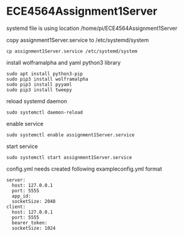 # ECE4564Assignment1Server

systemd file is using location /home/pi/ECE4564Assignment1Server

copy assignment1Server.service to /etc/systemd/system
```
cp assignment1Server.service /etc/systemd/system
```

install wolframalpha and yaml python3 library
```
sudo apt install python3-pip
sudo pip3 install wolframalpha
sudo pip3 install pyyaml
sudo pip3 install tweepy
```

reload systemd daemon
```
sudo systemctl daemon-reload
```

enable service
```
sudo systemctl enable assignment1Server.service
```

start service
```
sudo systemctl start assignment1Server.service
```

config.yml needs created following exampleconfig.yml format

```
server:
  host: 127.0.0.1
  port: 5555
  app_id:
  socketSize: 2048
client:
  host: 127.0.0.1
  port: 5555
  bearer_token: 
  socketSize: 1024
```
